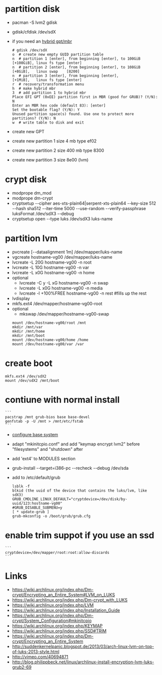 # partition disk

* pacman -S lvm2 gdisk
* gdisk/cfdisk /dev/sdX
* if you need an [hybrid gpt/mbr](https://wiki.archlinux.org/index.php/GPT#gdisk_basic_.28with_hybrid_MBR.29)

    ```
    # gdisk /dev/sdX
    o  # create new empty GUID partition table
    n  # partition 1 [enter], from beginning [enter], to 100GiB [+100GiB], linux fs type [enter]
    n  # partition 2 [enter], from beginning [enter], to 108GiB [+8GiB],   linux swap    [8200]
    n  # partition 3 [enter], from beginning [enter],           [+1MiB],   linux fs type [enter]
    r  # recovery/transformation menu
    h  # make hybrid mbr
    3  # add partition 1 to hybrid mbr
    Place EFI GPT (0xEE) partition first in MBR (good for GRUB)? (Y/N): N
    Enter an MBR hex code (default 83): [enter]
    Set the bootable flag? (Y/N): Y
    Unused partition space(s) found. Use one to protect more partitions? (Y/N): N
    w  # write table to disk and exit
    ```

* create new GPT
* create new partition 1 size 4 mb type ef02
* create new partition 2 size 400 mb type 8300
* create new partition 3 size 8e00 (lvm)

# crypt disk

* modprope dm_mod
* modprope dm-crypt
* cryptsetup --cipher aes-xts-plain64|serpent-xts-plain64 --key-size 512 --hash sha512 --iter-time 5000 --use-random --verify-passphrase luksFormat /dev/sdX3 --debug
* cryptsetup open --type luks /dev/sdX3 luks-name

# partition lvm

* pvcreate [--dataalignment 1m] /dev/mapper/luks-name
* vgcreate hostname-vg00 /dev/mapper/luks-name
* lvcreate -L 20G hostname-vg00 -n root
* lvcreate -L 10G hostname-vg00 -n var
* lvcreate -L x0G hostname-vg00 -n home
* optional
    * lvcreate -C y -L xG hostname-vg00 -n swap
    * lvcreate -L x0G hostname-vg00 -n media
    * lvcreate -l +100%FREE hostname-vg00 -n rest #fills up the rest
* lvdisplay
* mkfs.ext4 /dev/mapper/hostname-vg00-root
* optional
    * mkswap /dev/mapper/hostname-vg00-swap
    ```
    mount /dev/hostname-vg00/root /mnt
    mkdir /mnt/var
    mkdir /mnt/home
    mkdir /mnt/boot
    mount /dev/hostname-vg00/home /home
    mount /dev/hostname-vg00/var /var
    ```

# create boot

    mkfs.ext4 /dev/sdX2
    mount /dev/sdX2 /mnt/boot

# contiune with normal install

    ```
    pacstrap /mnt grub-bios base base-devel
    genfstab -p -U /mnt > /mnt/etc/fstab
    ```
* [configure base system](https://wiki.archlinux.org/index.php/Installation_guide#Configure_the_system)
* adapt "mkinitcpio.conf" and add "keymap encrypt lvm2" before "filesystems" and "shutdown" after
* add 'ext4' to MODULES section
* grub-install --target=i386-pc --recheck --debug /dev/sda
* add to /etc/default/grub

    ```
    lsblk -f
    blkid (the uuid of the device that contains the luks/lvm, like sdX3)
    GRUB_CMDLINE_LINUX_DEFAULT="cryptdevice=/dev/disk/by-uuid/123:hostname-vg00"
    #GRUB_DISABLE_SUBMENU=y
    [ * update-grub ]
    grub-mkconfig -o /boot/grub/grub.cfg
    ```

# enable trim suppot if you use an ssd

    ```
    cryptdevice=/dev/mapper/root:root:allow-discards
    ```

# Links

* https://wiki.archlinux.org/index.php/Dm-crypt/Encrypting_an_Entire_System#LVM_on_LUKS
* https://wiki.archlinux.org/index.php/Dm-crypt_with_LUKS
* https://wiki.archlinux.org/index.php/LVM
* https://wiki.archlinux.org/index.php/Installation_Guide
* https://wiki.archlinux.org/index.php/Dm-crypt/System_Configuration#mkinitcpio
* https://wiki.archlinux.org/index.php/KEYMAP
* https://wiki.archlinux.org/index.php/SSD#TRIM
* https://wiki.archlinux.org/index.php/Dm-crypt/Encrypting_an_Entire_System
* http://suddenkernelpanic.blogspot.de/2013/03/arch-linux-lvm-on-top-of-luks-2013-style.html
* http://vimeo.com/40694871
* http://blog.philippbeck.net/linux/archlinux-install-encryption-lvm-luks-grub2-69
